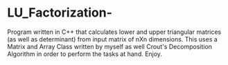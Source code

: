 # LU_Factorization-
Program written in C++ that calculates lower and upper triangular matrices (as well as determinant) from input matrix of nXn dimensions.
This uses a Matrix and Array Class written by myself as well Crout's Decomposition Algorithm in order to perform the tasks at hand.
Enjoy.
